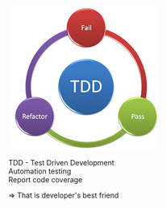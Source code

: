 ![tdd](images/tdd.png)

TDD - Test Driven Development  
Automation testing  
Report code coverage

<p class="fragment">=> That is developer's <span class="fragment highlight-green">best friend</span></p>